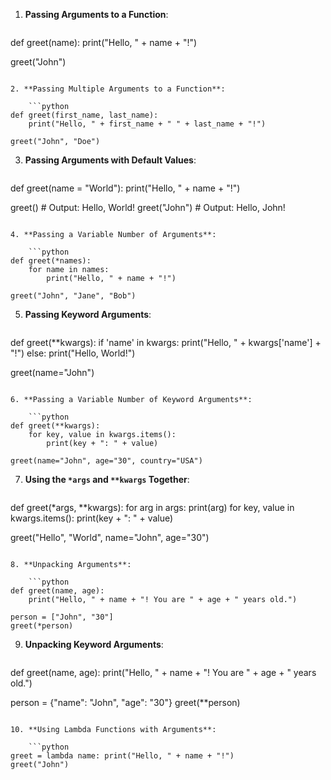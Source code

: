 1. **Passing Arguments to a Function**:

    ```python
def greet(name):
    print("Hello, " + name + "!")

greet("John")
```

2. **Passing Multiple Arguments to a Function**:

    ```python
def greet(first_name, last_name):
    print("Hello, " + first_name + " " + last_name + "!")

greet("John", "Doe")
```

3. **Passing Arguments with Default Values**:

    ```python
def greet(name = "World"):
    print("Hello, " + name + "!")

greet()  # Output: Hello, World!
greet("John")  # Output: Hello, John!
```

4. **Passing a Variable Number of Arguments**:

    ```python
def greet(*names):
    for name in names:
        print("Hello, " + name + "!")

greet("John", "Jane", "Bob")
```

5. **Passing Keyword Arguments**:

    ```python
def greet(**kwargs):
    if 'name' in kwargs:
        print("Hello, " + kwargs['name'] + "!")
    else:
        print("Hello, World!")

greet(name="John")
```

6. **Passing a Variable Number of Keyword Arguments**:

    ```python
def greet(**kwargs):
    for key, value in kwargs.items():
        print(key + ": " + value)

greet(name="John", age="30", country="USA")
```

7. **Using the `*args` and `**kwargs` Together**:

    ```python
def greet(*args, **kwargs):
    for arg in args:
        print(arg)
    for key, value in kwargs.items():
        print(key + ": " + value)

greet("Hello", "World", name="John", age="30")
```

8. **Unpacking Arguments**:

    ```python
def greet(name, age):
    print("Hello, " + name + "! You are " + age + " years old.")

person = ["John", "30"]
greet(*person)
```

9. **Unpacking Keyword Arguments**:

    ```python
def greet(name, age):
    print("Hello, " + name + "! You are " + age + " years old.")

person = {"name": "John", "age": "30"}
greet(**person)
```

10. **Using Lambda Functions with Arguments**:

    ```python
greet = lambda name: print("Hello, " + name + "!")
greet("John")
```
